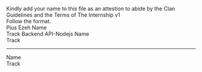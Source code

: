 Kindly add your name to this file as an attestion to abide by the Clan Guidelines and the Terms of The Internship v1
<br/> Follow the format.<br/> 
Pius Ezeh
Name <br/>
Track
Backend API-Nodejs
Name <br/>
Track
___
Name <br/>
Track
